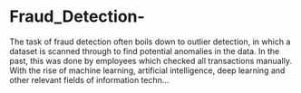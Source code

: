 # Fraud_Detection-
The task of fraud detection often boils down to outlier detection, in which a dataset is scanned through to find potential anomalies in the data. In the past, this was done by employees which checked all transactions manually. With the rise of machine learning, artificial intelligence, deep learning and other relevant fields of information techn…
